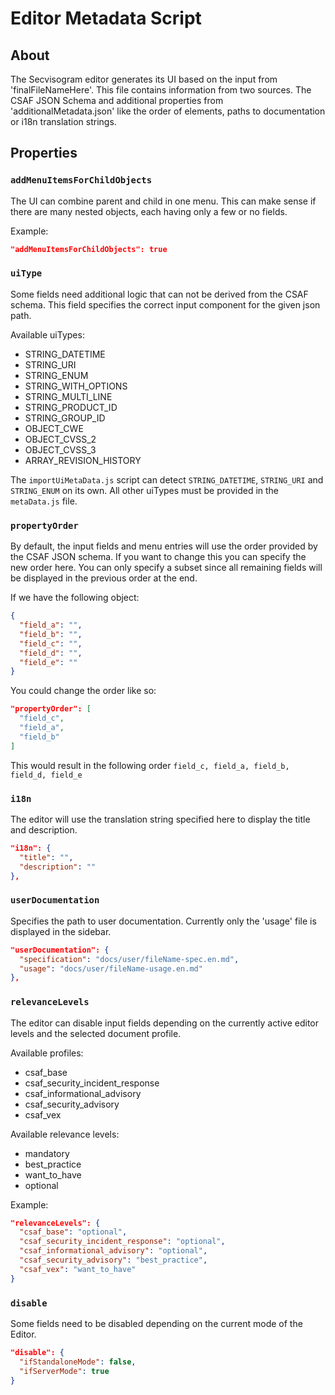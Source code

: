 # Editor Metadata Script

## About

The Secvisogram editor generates its UI based on the input from
'finalFileNameHere'.
This file contains information from two sources. The CSAF JSON Schema and
additional properties from 'additionalMetadata.json' like the order of
elements, paths to documentation or i18n translation strings.

## Properties

### `addMenuItemsForChildObjects`

The UI can combine parent and child in one menu. This can make sense if
there are many nested objects, each having only a few or no fields.

Example:
```json
"addMenuItemsForChildObjects": true
```

### `uiType`

Some fields need additional logic that can not be derived from the CSAF schema.
This field specifies the correct input component for the given json path.

Available uiTypes:
- STRING_DATETIME
- STRING_URI
- STRING_ENUM
- STRING_WITH_OPTIONS
- STRING_MULTI_LINE
- STRING_PRODUCT_ID
- STRING_GROUP_ID
- OBJECT_CWE
- OBJECT_CVSS_2
- OBJECT_CVSS_3
- ARRAY_REVISION_HISTORY

The `importUiMetaData.js` script can detect `STRING_DATETIME`, `STRING_URI`
and `STRING_ENUM` on its own. All other uiTypes must be provided in the
`metaData.js` file.

### `propertyOrder`

By default, the input fields and menu entries will use the order provided by
the CSAF JSON schema. If you want to change this you can specify the new
order here. You can only specify a subset since all remaining fields will be
displayed in the previous order at the end.

If we have the following object:
```json
{
  "field_a": "",
  "field_b": "",
  "field_c": "",
  "field_d": "",
  "field_e": ""
}
```

You could change the order like so:
```json
"propertyOrder": [
  "field_c",
  "field_a",
  "field_b"
]
```

This would result in the following order `field_c, field_a, field_b, field_d,
field_e`

### `i18n`

The editor will use the translation string specified here to display the
title and description.

```json
"i18n": {
  "title": "",
  "description": ""
},
```

### `userDocumentation`

Specifies the path to user documentation. Currently only the 'usage' file is
displayed in the sidebar.

```json
"userDocumentation": {
  "specification": "docs/user/fileName-spec.en.md",
  "usage": "docs/user/fileName-usage.en.md"
},
```

### `relevanceLevels`

The editor can disable input fields depending on the currently active editor
levels and the selected document profile.

Available profiles:
- csaf_base
- csaf_security_incident_response
- csaf_informational_advisory
- csaf_security_advisory
- csaf_vex

Available relevance levels:
- mandatory
- best_practice
- want_to_have
- optional

Example:
```json
"relevanceLevels": {
  "csaf_base": "optional",
  "csaf_security_incident_response": "optional",
  "csaf_informational_advisory": "optional",
  "csaf_security_advisory": "best_practice",
  "csaf_vex": "want_to_have"
}
```

### `disable`

Some fields need to be disabled depending on the current mode of the Editor.

```json
"disable": {
  "ifStandaloneMode": false,
  "ifServerMode": true
}
```
